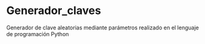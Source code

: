# Generador_claves
Generador de clave aleatorias mediante parámetros realizado en el lenguaje de programación Python
